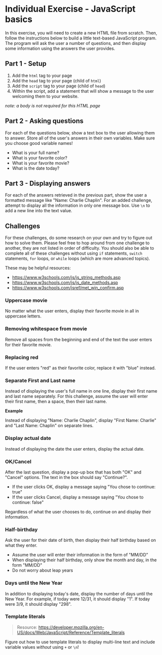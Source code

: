 # Individual Exercise - JavaScript basics
In this exercise, you will need to create a new HTML file from scratch. Then, follow the instructions below to build a little text-based JavaScript program. The program will ask the user a number of questions, and then display some information using the answers the user provides.

## Part 1 - Setup
1. Add the `html` tag to your page
1. Add the `head` tag to your page (child of `html`)
1. Add the `script` tag to your page (child of `head`)
1. Within the script, add a statement that will show a message to the user welcoming them to your website.

_note: a body is not required for this HTML page_

## Part 2 - Asking questions
For each of the questions below, show a text box to the user allowing them to answer. Store all of the user's answers in their own variables. Make sure you choose good variable names!
- What is your full name?
- What is your favorite color?
- What is your favorite movie?
- What is the date today?

## Part 3 - Displaying answers
For each of the answers retrieved in the previous part, show the user a formatted message like "Name: Charlie Chaplin". For an added challenge, attempt to display all the information in only one message box. Use `\n` to add a new line into the text value.

## Challenges
For these challenges, do some research on your own and try to figure out how to solve them. Please feel free to hop around from one challenge to another, they are not listed in order of difficulty. You should also be able to complete all of these challenges without using `if` statements, `switch` statements, `for` loops, or `while` loops (which are more advanced topics).

These may be helpful resources:

- https://www.w3schools.com/js/js_string_methods.asp
- https://www.w3schools.com/js/js_date_methods.asp
- https://www.w3schools.com/jsref/met_win_confirm.asp


### Uppercase movie
No matter what the user enters, display their favorite movie in all in uppercase letters.

### Removing whitespace from movie
Remove all spaces from the beginning and end of the text the user enters for their favorite movie.

### Replacing red
If the user enters "red" as their favorite color, replace it with "blue" instead.

### Separate First and Last name
Instead of displaying the user's full name in one line, display their first name and last name separately. For this challenge, assume the user will enter their first name, then a space, then their last name.

**Example**

Instead of displaying "Name: Charlie Chaplin", display "First Name: Charlie" and "Last Name: Chaplin" on separate lines.

### Display actual date
Instead of displaying the date the user enters, display the actual date.

### OK/Cancel
After the last question, display a pop-up box that has both "OK" and "Cancel" options. The text in the box should say "Continue?".

- If the user clicks OK, display a message saying "You chose to continue: true"
- If the user clicks Cancel, display a message saying "You chose to continue: false"

Regardless of what the user chooses to do, continue on and display their information.

### Half-birthday
Ask the user for their date of birth, then display their half birthday based on what they enter.
- Assume the user will enter their information in the form of "MM/DD"
- When displaying their half birthday, only show the month and day, in the form "MM/DD"
- Do not worry about leap years

### Days until the New Year
In addition to displaying today's date, display the number of days until the New Year. For example, if today were 12/31, it should display "1". If today were 3/9, it should display "298".

### Template literals
>Resource: https://developer.mozilla.org/en-US/docs/Web/JavaScript/Reference/Template_literals

Figure out how to use template literals to display multi-line text and include variable values _without_ using `+` or `\n`!